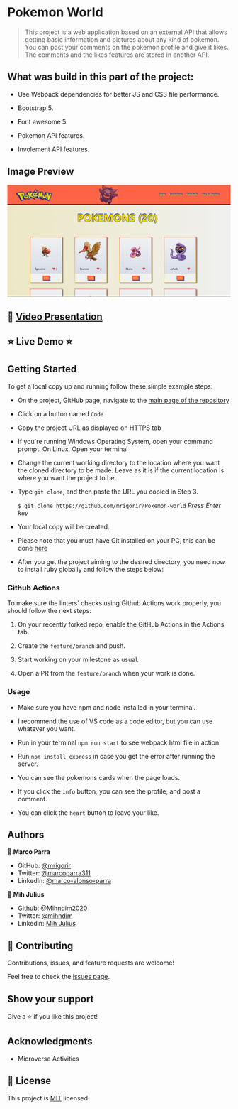 # Pokemon World

> This project is a web application based on an external API that allows getting basic information and pictures about any kind of pokemon. You can post your comments on the pokemon profile and give it likes. The comments and the likes features are stored in another API. 
## What was build in this part of the project:

 - Use Webpack dependencies for better JS and CSS file performance.

 - Bootstrap 5.

 - Font awesome 5.

 - Pokemon API features.

 - Involement API features.
## Image Preview
![Screenshot Main Page](./src/img/capture.jpg)

## :movie_camera: [Video Presentation](https://drive.google.com/file/d/1Zm0H_LHywVQoUkvnVKnGRgIJZeoCcHHD/view?usp=sharing)

## :star: Live Demo :star:

## Getting Started

To get a local copy up and running follow these simple example steps:

- On the project, GitHub page, navigate to the [main page of the repository](https://github.com/mrigorir/Pokemon-world)

- Click on a button named `Code`

- Copy the project URL as displayed on HTTPS tab

- If you're running Windows Operating System, open your command prompt. On Linux, Open your terminal

- Change the current working directory to the location where you want the cloned directory to be made. Leave as it is if the current location is where you want the project to be.

- Type `git clone`, and then paste the URL you copied in Step 3.<br>

  `$ git clone https://github.com/mrigorir/Pokemon-world` <em>Press Enter key</em><br>

- Your local copy will be created.

- Please note that you must have Git installed on your PC, this can be done [here](https://gist.github.com/derhuerst/1b15ff4652a867391f03)

- After you get the project aiming to the desired directory, you need now to install ruby globally and follow the steps below:


### Github Actions

To make sure the linters' checks using Github Actions work properly, you should follow the next steps:

1. On your recently forked repo, enable the GitHub Actions in the Actions tab.
   
2. Create the `feature/branch` and push.
   
3. Start working on your milestone as usual.
   
4. Open a PR from the `feature/branch` when your work is done.

### Usage 

- Make sure you have npm and node installed in your terminal.

- I recommend the use of VS code as a code editor, but you can use whatever you want.

- Run in your terminal `npm run start` to see webpack html file in action.

- Run `npm install express` in case you get the error after running the server.

- You can see the pokemons cards when the page loads. 

- If you click the `info` button, you can see the profile, and post a comment.

- You can click the `heart` button to leave your like.
## Authors

👤 **Marco Parra**

- GitHub: [@mrigorir](https://github.com/mrigorir)
- Twitter: [@marcoparra311](https://twitter.com/marcoparra311)
- LinkedIn: [@marco-alonso-parra](https://www.linkedin.com/in/marco-alonso-parra/)

👤 **Mih Julius**

- Github: [@Mihndim2020](https://github.com/Mihndim2020)
- Twitter: [@mihndim](https://github.com/mih-julius)
- Linkedin: [Mih Julius](https://www.linkedin.com/mih-julius)

## 🤝 Contributing

Contributions, issues, and feature requests are welcome!

Feel free to check the [issues page](https://github.com/mrigorir/Pokemon-world/issues).


## Show your support

Give a ⭐️ if you like this project!


## Acknowledgments

- Microverse Activities


## 📝 License

This project is [MIT](https://github.com/mrigorir/Pokemon-world/blob/main/LICENSE) licensed.
